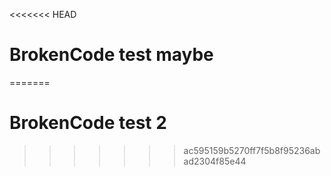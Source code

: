 <<<<<<< HEAD
# BrokenCode test maybe
=======
# BrokenCode test 2
>>>>>>> ac595159b5270ff7f5b8f95236abad2304f85e44
